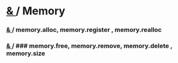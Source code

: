 # [ & ](#) / Memory

### [ & ](#) / memory.alloc, memory.register , memory.realloc

### [ & ](#) /  ### memory.free, memory.remove, memory.delete , memory.size

